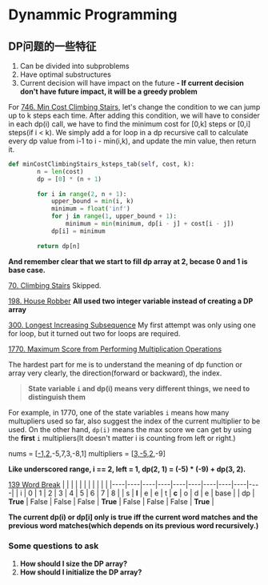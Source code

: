 # Dynammic Programming

## DP问题的一些特征
1. Can be divided into subproblems
2. Have optimal substructures
3. Current decision will have impact on the future
   **- If current decision don't have future impact, it will be a greedy problem**


For [746. Min Cost Climbing Stairs](https://leetcode.com/problems/min-cost-climbing-stairs/description/), let's change the condition to we can jump up to k steps each time. 
After adding this condition, we will have to consider in each dp(i) call, we have to find the minimum cost for [0,k] steps or [0,i] steps(if i < k). We simply add a for loop in a dp recursive call to calculate every dp value from i-1 to i - min(i,k), and update the min value, then return it.
```python
def minCostClimbingStairs_ksteps_tab(self, cost, k):
        n = len(cost)
        dp = [0] * (n + 1)
        
        for i in range(2, n + 1):
            upper_bound = min(i, k)
            minimum = float('inf')
            for j in range(1, upper_bound + 1):
                minimum = min(minimum, dp[i - j] + cost[i - j])
            dp[i] = minimum
        
        return dp[n]
```
**And remember clear that we start to fill dp array at 2, becase 0 and 1 is base case.**

[70. Climbing Stairs](https://leetcode.com/problems/climbing-stairs/description/)
Skipped.

[198. House Robber](https://leetcode.com/problems/house-robber/description/)
**All used two integer variable instead of creating a DP array**

[300. Longest Increasing Subsequence](https://leetcode.com/problems/longest-increasing-subsequence/description/)
My first attempt was only using one for loop, but it turned out two for loops are required. 

[1770. Maximum Score from Performing Multiplication Operations](https://leetcode.com/problems/maximum-score-from-performing-multiplication-operations/)

The hardest part for me is to understand the meaning of dp function or array very clearly, the direction(forward or backward), the index.

> **State variable `i` and dp(i) means very different things, we need to distinguish them**

For example, in 1770, one of the state variables `i` means how many multupliers used so far, also suggest the index of the current multiplier to be used. On the other hand, `dp(i)` means the max score we can get by using the **first** `i` multipliers(It doesn't matter i is counting from left or right.)

nums = [<u>-1,2</u>,-5,7,3,-8,1]
multipliers = [<u>3,-5,2</u>,-9]

**Like underscored range, i == 2, left = 1, dp(2, 1) = (-5) * (-9) + dp(3, 2).**

[139 Word Break](./139_word_break.py)
|    |    |    |    |    |    |    |    |    |    |
|----|----|----|----|----|----|----|----|----|----|
| i  |  0 |  1 |  2 |  3 |  4 |  5 |  6 |  7 |  8 |
| s  | **l** |  e |  e |  t | **c** |  o |  d |  e | base |
| dp | **True** | False | False | False | **True** | False | False | False | **True** |

**The current dp(i) or dp[i] only is true iff the current word matches and the previous word matches(which depends on its previous word recursively.)**

### Some questions to ask

1. **How should I size the DP array?**
2. **How should I initialize the DP array?**